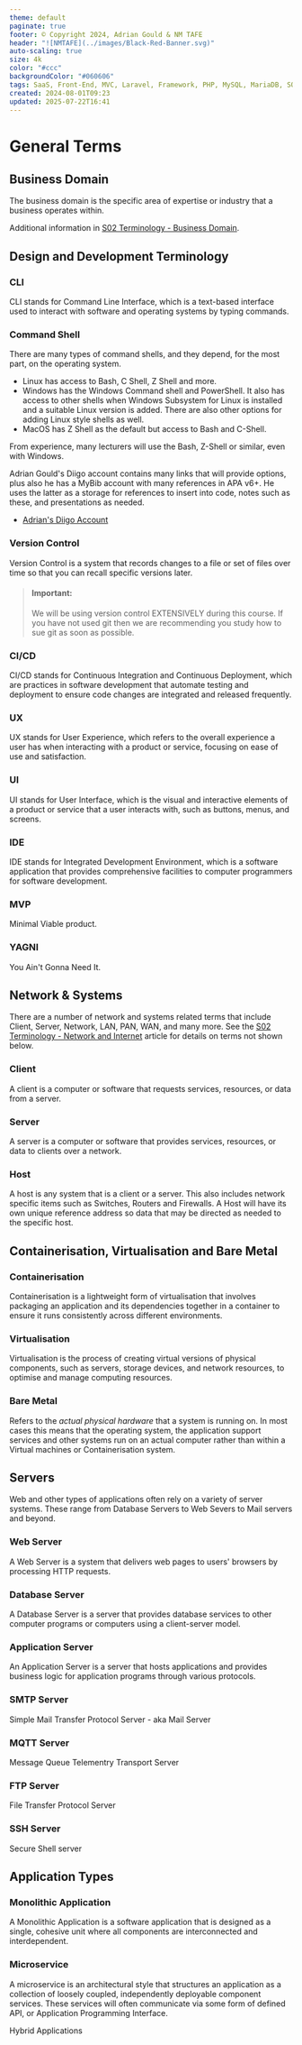 ```yaml
---
theme: default
paginate: true
footer: © Copyright 2024, Adrian Gould & NM TAFE
header: "![NMTAFE](../images/Black-Red-Banner.svg)"
auto-scaling: true
size: 4k
color: "#ccc"
backgroundColor: "#060606"
tags: SaaS, Front-End, MVC, Laravel, Framework, PHP, MySQL, MariaDB, SQLite, Testing, Unit Testing, Feature Testng, PEST
created: 2024-08-01T09:23
updated: 2025-07-22T16:41
---
```


# General Terms

## Business Domain

The business domain is the specific area of expertise or industry that a business operates within.

Additional information in [S02 Terminology - Business Domain](../session-02/S02-Terminology-Business-Domain).


## Design and Development Terminology


### CLI

CLI stands for Command Line Interface, which is a text-based interface used to interact with software and operating systems by typing commands.

### Command Shell

There are many types of command shells, and they depend, for the most part, on the operating system. 

- Linux has access to Bash, C Shell, Z Shell and more.
- Windows has the Windows Command shell and PowerShell. It also has access to other shells when Windows Subsystem for Linux is installed and a suitable Linux version is added. There are also other options for adding Linux style shells as well.
- MacOS has Z Shell as the default but access to Bash and C-Shell.

From experience, many lecturers will use the Bash, Z-Shell or similar, even with Windows.

Adrian Gould's Diigo account contains many links that will provide options, plus also he has a MyBib account with many references in APA v6+. He uses the latter as a storage for references to insert into code, notes such as these, and presentations as needed.

- [Adrian's Diigo Account](https://diigo.com/user/Ady_Gould)


### Version Control

Version Control is a system that records changes to a file or set of files over time so that you can recall specific versions later.

> #### Important:
> 
> We will be using version control EXTENSIVELY during this course. If you have not used git then we are recommending you study how to sue git as soon as possible.

### CI/CD

CI/CD stands for Continuous Integration and Continuous Deployment, which are practices in software development that automate testing and deployment to ensure code changes are integrated and released frequently.

### UX

UX stands for User Experience, which refers to the overall experience a user has when interacting with a product or service, focusing on ease of use and satisfaction.

### UI

UI stands for User Interface, which is the visual and interactive elements of a product or service that a user interacts with, such as buttons, menus, and screens.

### IDE

IDE stands for Integrated Development Environment, which is a software application that provides comprehensive facilities to computer programmers for software development.

### MVP

Minimal Viable product.

### YAGNI

You Ain't Gonna Need It.


## Network & Systems

There are a number of network and systems related terms that include Client, Server, Network, LAN, PAN, WAN, and many more. See the [S02 Terminology - Network and Internet](../session-02/S02-Terminology-Network-Internet.md) article for details on terms not shown below.

### Client

A client is a computer or software that requests services, resources, or data from a server.

### Server

A server is a computer or software that provides services, resources, or data to clients over a network.

### Host

A host is any system that is a client or a server. This also includes network specific items such as  Switches, Routers and Firewalls. A Host will have its own unique reference address so data that may be directed as needed to the specific host.

## Containerisation, Virtualisation and Bare Metal

### Containerisation

Containerisation is a lightweight form of virtualisation that involves packaging an application and its dependencies together in a container to ensure it runs consistently across different environments.

### Virtualisation

Virtualisation is the process of creating virtual versions of physical components, such as servers, storage devices, and network resources, to optimise and manage computing resources.

### Bare Metal

Refers to the *actual physical hardware* that a system is running on. In most cases this means that the operating system, the application support services and other systems run on an actual computer rather than within a Virtual machines or Containerisation system.

## Servers

Web and other types of applications often rely on a variety of server systems. These range from Database Servers to Web Severs to Mail servers and beyond.

### Web Server

A Web Server is a system that delivers web pages to users' browsers by processing HTTP requests.

### Database Server

A Database Server is a server that provides database services to other computer programs or computers using a client-server model.

### Application Server

An Application Server is a server that hosts applications and provides business logic for application programs through various protocols.

### SMTP Server

Simple Mail Transfer Protocol Server - aka Mail Server

### MQTT Server

Message Queue Telementry Transport Server

### FTP Server

File Transfer Protocol Server

### SSH Server

Secure Shell server




## Application Types


### Monolithic Application

A Monolithic Application is a software application that is designed as a single, cohesive unit where all components are interconnected and interdependent.

### Microservice

A microservice is an architectural style that structures an application as a collection of loosely coupled, independently deployable component services. These services will often communicate via some form of defined API, or Application Programming Interface.


Hybrid Applications
